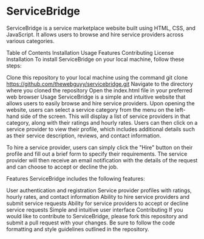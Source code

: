 # ServiceBridge
ServiceBridge is a service marketplace website built using HTML, CSS, and JavaScript. It allows users to browse and hire service providers across various categories.

Table of Contents
Installation
Usage
Features
Contributing
License
Installation
To install ServiceBridge on your local machine, follow these steps:

Clone this repository to your local machine using the command git clone https://github.com/thewebguyy/servicebridge.git
Navigate to the directory where you cloned the repository
Open the index.html file in your preferred web browser
Usage
ServiceBridge is a simple and intuitive website that allows users to easily browse and hire service providers. Upon opening the website, users can select a service category from the menu on the left-hand side of the screen. This will display a list of service providers in that category, along with their ratings and hourly rates. Users can then click on a service provider to view their profile, which includes additional details such as their service description, reviews, and contact information.

To hire a service provider, users can simply click the "Hire" button on their profile and fill out a brief form to specify their requirements. The service provider will then receive an email notification with the details of the request and can choose to accept or decline the job.

Features
ServiceBridge includes the following features:

User authentication and registration
Service provider profiles with ratings, hourly rates, and contact information
Ability to hire service providers and submit service requests
Ability for service providers to accept or decline service requests
Simple and intuitive user interface
Contributing
If you would like to contribute to ServiceBridge, please fork this repository and submit a pull request with your changes. Be sure to follow the code formatting and style guidelines outlined in the repository.
